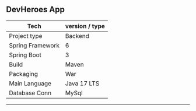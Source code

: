 ## DevHeroes App

| Tech             | version / type |
|------------------|----------------|
| Project type     | Backend        |
| Spring Framework | 6              |
| Spring Boot      | 3              |
| Build            | Maven          |
| Packaging        | War            |
| Main Language    | Java 17 LTS    |
| Database Conn    | MySql          |







---


